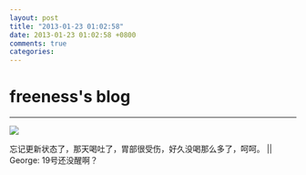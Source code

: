```yaml
---
layout: post
title: "2013-01-23 01:02:58"
date: 2013-01-23 01:02:58 +0800
comments: true
categories: 
---
```


# freeness's blog

----------

![](http://okqmqrbgo.bkt.clouddn.com/201301230102581.jpg)

>
忘记更新状态了，那天喝吐了，胃部很受伤，好久没喝那么多了，呵呵。 || George: 19号还没醒啊？